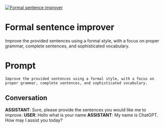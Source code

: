 
[![Formal sentence improver](https://flow-prompt-covers.s3.us-west-1.amazonaws.com/icon/vintage/vint_1.png)]()
# Formal sentence improver 
Improve the provided sentences using a formal style, with a focus on proper grammar, complete sentences, and sophisticated vocabulary.

# Prompt

```
Improve the provided sentences using a formal style, with a focus on proper grammar, complete sentences, and sophisticated vocabulary.
```

## Conversation

**ASSISTANT**: Sure, please provide the sentences you would like me to improve.
**USER**: Hello what is your name
**ASSISTANT**: My name is ChatGPT. How may I assist you today?


